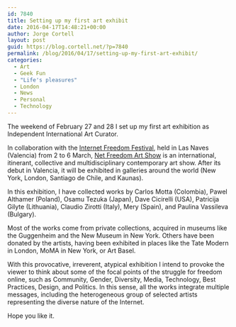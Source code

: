 ```yaml
---
id: 7840
title: Setting up my first art exhibit
date: 2016-04-17T14:48:21+00:00
author: Jorge Cortell
layout: post
guid: https://blog.cortell.net/?p=7840
permalink: /blog/2016/04/17/setting-up-my-first-art-exhibit/
categories:
  - Art
  - Geek Fun
  - "Life's pleasures"
  - London
  - News
  - Personal
  - Technology
---
```

The weekend of February 27 and 28 I set up my first art exhibition as Independent International Art Curator.

In collaboration with the <a href="https://internetfreedomfestival.org/" target="_blank">Internet Freedom Festival</a>, held in Las Naves (Valencia) from 2 to 6 March, <a href="https://netfreedomart.surge.sh/" target="_blank">Net Freedom Art Show</a> is an international, itinerant, collective and multidisciplinary contemporary art show. After its debut in Valencia, it will be exhibited in galleries around the world (New York, London, Santiago de Chile, and Kaunas).

In this exhibition, I have collected works by Carlos Motta (Colombia), Pawel Althamer (Poland), Osamu Tezuka (Japan), Dave Cicirelli (USA), Patricija Gilyte (Lithuania), Claudio Zirotti (Italy), Mery (Spain), and Paulina Vassileva (Bulgary).

Most of the works come from private collections, acquired in museums like the Guggenheim and the New Museum in New York. Others have been donated by the artists, having been exhibited in places like the Tate Modern in London, MoMA in New York, or Art Basel.

With this provocative, irreverent, atypical exhibition I intend to provoke the viewer to think about some of the focal points of the struggle for freedom online, such as Community, Gender, Diversity, Media, Technology, Best Practices, Design, and Politics. In this sense, all the works integrate multiple messages, including the heterogeneous group of selected artists representing the diverse nature of the Internet.

Hope you like it.